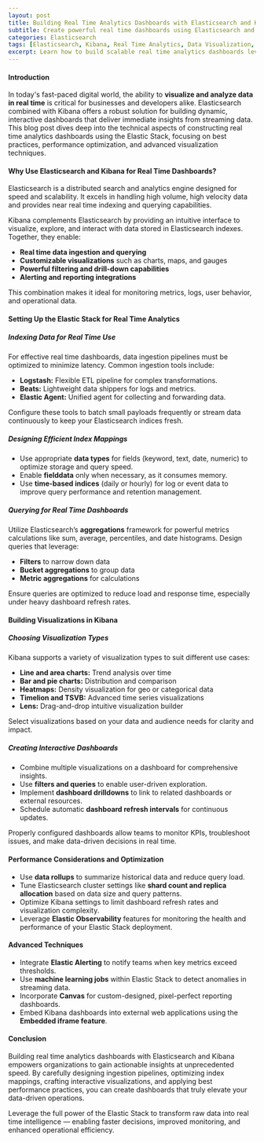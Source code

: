 ```yaml
---
layout: post
title: Building Real Time Analytics Dashboards with Elasticsearch and Kibana
subtitle: Create powerful real time dashboards using Elasticsearch and Kibana to monitor and analyze your data effectively
categories: Elasticsearch
tags: [Elasticsearch, Kibana, Real Time Analytics, Data Visualization, Monitoring, Big Data, DevOps, Dashboard]
excerpt: Learn how to build scalable real time analytics dashboards leveraging Elasticsearch and Kibana for dynamic data visualization and instant insights.
---
```


#### Introduction

In today's fast-paced digital world, the ability to **visualize and analyze data in real time** is critical for businesses and developers alike. Elasticsearch combined with Kibana offers a robust solution for building dynamic, interactive dashboards that deliver immediate insights from streaming data. This blog post dives deep into the technical aspects of constructing real time analytics dashboards using the Elastic Stack, focusing on best practices, performance optimization, and advanced visualization techniques.

#### Why Use Elasticsearch and Kibana for Real Time Dashboards?

Elasticsearch is a distributed search and analytics engine designed for speed and scalability. It excels in handling high volume, high velocity data and provides near real time indexing and querying capabilities.

Kibana complements Elasticsearch by providing an intuitive interface to visualize, explore, and interact with data stored in Elasticsearch indexes. Together, they enable:

- **Real time data ingestion and querying**
- **Customizable visualizations** such as charts, maps, and gauges
- **Powerful filtering and drill-down capabilities**
- **Alerting and reporting integrations**

This combination makes it ideal for monitoring metrics, logs, user behavior, and operational data.

#### Setting Up the Elastic Stack for Real Time Analytics

##### Indexing Data for Real Time Use

For effective real time dashboards, data ingestion pipelines must be optimized to minimize latency. Common ingestion tools include:

- **Logstash:** Flexible ETL pipeline for complex transformations.
- **Beats:** Lightweight data shippers for logs and metrics.
- **Elastic Agent:** Unified agent for collecting and forwarding data.

Configure these tools to batch small payloads frequently or stream data continuously to keep your Elasticsearch indices fresh.

##### Designing Efficient Index Mappings

- Use appropriate **data types** for fields (keyword, text, date, numeric) to optimize storage and query speed.
- Enable **fielddata** only when necessary, as it consumes memory.
- Use **time-based indices** (daily or hourly) for log or event data to improve query performance and retention management.

##### Querying for Real Time Dashboards

Utilize Elasticsearch’s **aggregations** framework for powerful metrics calculations like sum, average, percentiles, and date histograms. Design queries that leverage:

- **Filters** to narrow down data
- **Bucket aggregations** to group data
- **Metric aggregations** for calculations

Ensure queries are optimized to reduce load and response time, especially under heavy dashboard refresh rates.

#### Building Visualizations in Kibana

##### Choosing Visualization Types

Kibana supports a variety of visualization types to suit different use cases:

- **Line and area charts:** Trend analysis over time
- **Bar and pie charts:** Distribution and comparison
- **Heatmaps:** Density visualization for geo or categorical data
- **Timelion and TSVB:** Advanced time series visualizations
- **Lens:** Drag-and-drop intuitive visualization builder

Select visualizations based on your data and audience needs for clarity and impact.

##### Creating Interactive Dashboards

- Combine multiple visualizations on a dashboard for comprehensive insights.
- Use **filters and queries** to enable user-driven exploration.
- Implement **dashboard drilldowns** to link to related dashboards or external resources.
- Schedule automatic **dashboard refresh intervals** for continuous updates.

Properly configured dashboards allow teams to monitor KPIs, troubleshoot issues, and make data-driven decisions in real time.

#### Performance Considerations and Optimization

- Use **data rollups** to summarize historical data and reduce query load.
- Tune Elasticsearch cluster settings like **shard count and replica allocation** based on data size and query patterns.
- Optimize Kibana settings to limit dashboard refresh rates and visualization complexity.
- Leverage **Elastic Observability** features for monitoring the health and performance of your Elastic Stack deployment.

#### Advanced Techniques

- Integrate **Elastic Alerting** to notify teams when key metrics exceed thresholds.
- Use **machine learning jobs** within Elastic Stack to detect anomalies in streaming data.
- Incorporate **Canvas** for custom-designed, pixel-perfect reporting dashboards.
- Embed Kibana dashboards into external web applications using the **Embedded iframe feature**.

#### Conclusion

Building real time analytics dashboards with Elasticsearch and Kibana empowers organizations to gain actionable insights at unprecedented speed. By carefully designing ingestion pipelines, optimizing index mappings, crafting interactive visualizations, and applying best performance practices, you can create dashboards that truly elevate your data-driven operations.

Leverage the full power of the Elastic Stack to transform raw data into real time intelligence — enabling faster decisions, improved monitoring, and enhanced operational efficiency.

